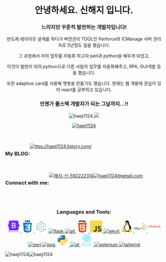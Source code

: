 <h1 align="center">안녕하세요. 신해지 입니다.</h1>
<h3 align="center">느리지만 꾸준히 발전하는 개발자입니다!</h3>
<p align="center">반도체 레이아웃 설계를 하다가 버전관리 TOOL인 Perforce와 ICManage 서버 관리자로 5년정도 일을 했습니다.</p>
<p align="center">그 과정에서 저의 업무를 자동화 하고자 perl과 python을 배우게 되었고, </p>
<p align="center">이것이 발판이 되어 python으로 다른 사람의 업무를 자동화해주고, RPA, GUI개발 등을 했습니다. </p>
<p align="center">또한 adaptive card를 사용해 챗봇을 만들기도 했습니다. 현재는 웹 개발에 관심이 있어 react를 공부하고 있습니다. </p>

<h3 align="center">언젠가 풀스택 개발자가 되는 그날까지...!!</h2>

<p align="center"> <img src="https://komarev.com/ghpvc/?username=haeji1124&label=Profile%20views&color=0e75b6&style=flat" alt="haeji1124" /><a href="https://hhpluscertificateofcompletion.oopy.io/">
  <img src="https://static.spartacodingclub.kr/hanghae99/plus/completion/badge_brown.svg" />
</a> </p>

<p align="center"> <a href="https://github.com/ryo-ma/github-profile-trophy"><img src="https://github-profile-trophy.vercel.app/?username=haeji1124" alt="haeji1124" /></a> </p>
<br>
<br>

<div align="center" style="display:flex">
  <h3>My BLOG:</h3>
  <a href="https://haeji1124.tistory.com/" target="blank"><img align="center" src="https://github.com/user-attachments/assets/7c405a6f-7a77-415c-b225-c0c95c70fca5" alt="ttps://haeji1124.tistory.com/" height="50" width="100" /></a>
</div>
<br>
<br>
<div align="center" style="display:flex">
  <h3>Connect with me:</h3>
  <a href="https://linkedin.com/in/해지-신-592222314" target="blank"><img align="center" src="https://raw.githubusercontent.com/rahuldkjain/github-profile-readme-generator/master/src/images/icons/Social/linked-in-alt.svg" alt="해지-신-592222314" height="30" width="40" /></a>
   <a href="mailto:﻿"haeji1124@gmail.com" ><img align="center" src="https://github.com/user-attachments/assets/e6c87372-dc2d-4863-b06e-a5b12c0c09ec" alt="haeji1124@gmail.com" height="30" width="40" /></a>
</div>
<br>
<br>

<h3 align="center">Languages and Tools:</h3>
<p align="center"> <a href="https://getbootstrap.com" target="_blank" rel="noreferrer"> <img src="https://raw.githubusercontent.com/devicons/devicon/master/icons/bootstrap/bootstrap-plain-wordmark.svg" alt="bootstrap" width="40" height="40"/> </a> <a href="https://www.w3schools.com/css/" target="_blank" rel="noreferrer"> <img src="https://raw.githubusercontent.com/devicons/devicon/master/icons/css3/css3-original-wordmark.svg" alt="css3" width="40" height="40"/> </a> <a href="https://www.electronjs.org" target="_blank" rel="noreferrer"> <img src="https://raw.githubusercontent.com/devicons/devicon/master/icons/electron/electron-original.svg" alt="electron" width="40" height="40"/> </a> <a href="https://flask.palletsprojects.com/" target="_blank" rel="noreferrer"> <img src="https://www.vectorlogo.zone/logos/pocoo_flask/pocoo_flask-icon.svg" alt="flask" width="40" height="40"/> </a> <a href="https://git-scm.com/" target="_blank" rel="noreferrer"> <img src="https://www.vectorlogo.zone/logos/git-scm/git-scm-icon.svg" alt="git" width="40" height="40"/> </a> <a href="https://www.w3.org/html/" target="_blank" rel="noreferrer"> <img src="https://raw.githubusercontent.com/devicons/devicon/master/icons/html5/html5-original-wordmark.svg" alt="html5" width="40" height="40"/> </a> <a href="https://developer.mozilla.org/en-US/docs/Web/JavaScript" target="_blank" rel="noreferrer"> <img src="https://raw.githubusercontent.com/devicons/devicon/master/icons/javascript/javascript-original.svg" alt="javascript" width="40" height="40"/> </a> <a href="https://jekyllrb.com/" target="_blank" rel="noreferrer"> <img src="https://www.vectorlogo.zone/logos/jekyllrb/jekyllrb-icon.svg" alt="jekyll" width="40" height="40"/> </a> <a href="https://www.linux.org/" target="_blank" rel="noreferrer"> <img src="https://raw.githubusercontent.com/devicons/devicon/master/icons/linux/linux-original.svg" alt="linux" width="40" height="40"/> </a> <a href="https://www.mysql.com/" target="_blank" rel="noreferrer"> <img src="https://raw.githubusercontent.com/devicons/devicon/master/icons/mysql/mysql-original-wordmark.svg" alt="mysql" width="40" height="40"/> </a> <a href="https://www.oracle.com/" target="_blank" rel="noreferrer"> <img src="https://raw.githubusercontent.com/devicons/devicon/master/icons/oracle/oracle-original.svg" alt="oracle" width="40" height="40"/> </a> <a href="https://www.perl.org/" target="_blank" rel="noreferrer"> <img src="https://api.iconify.design/logos-perl.svg" alt="perl" width="40" height="40"/> </a> <a href="https://pugjs.org" target="_blank" rel="noreferrer"> <img src="https://cdn.worldvectorlogo.com/logos/pug.svg" alt="pug" width="40" height="40"/> </a> <a href="https://www.python.org" target="_blank" rel="noreferrer"> <img src="https://raw.githubusercontent.com/devicons/devicon/master/icons/python/python-original.svg" alt="python" width="40" height="40"/> </a> <a href="https://www.qt.io/" target="_blank" rel="noreferrer"> <img src="https://upload.wikimedia.org/wikipedia/commons/0/0b/Qt_logo_2016.svg" alt="qt" width="40" height="40"/> </a> <a href="https://reactjs.org/" target="_blank" rel="noreferrer"> <img src="https://raw.githubusercontent.com/devicons/devicon/master/icons/react/react-original-wordmark.svg" alt="react" width="40" height="40"/> </a> <a href="https://www.selenium.dev" target="_blank" rel="noreferrer"> <img src="https://raw.githubusercontent.com/detain/svg-logos/780f25886640cef088af994181646db2f6b1a3f8/svg/selenium-logo.svg" alt="selenium" width="40" height="40"/> </a> <a href="https://tailwindcss.com/" target="_blank" rel="noreferrer"> <img src="https://www.vectorlogo.zone/logos/tailwindcss/tailwindcss-icon.svg" alt="tailwind" width="40" height="40"/> </a> </p>

<div align="center" style="display:flex">
  <img src="https://github-readme-stats.vercel.app/api/top-langs?username=haeji1124&show_icons=true&locale=en&layout=compact" alt="haeji1124" />
  <img src="https://github-readme-stats.vercel.app/api?username=haeji1124&show_icons=true&locale=en" alt="haeji1124" />
</div>
